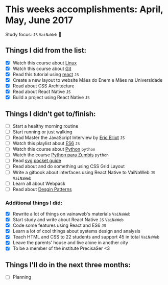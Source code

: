 # This weeks accomplishments: April, May, June 2017

Study focus: `JS` `VaiNaWeb` :rocket:

## Things I did from the list:

- [x] Watch this course about [Linux](https://www.udemy.com/curso-linux-comandos-terminal)
- [x] Watch this course about [Git](http://willianjusten.teachable.com/p/git-e-github-para-iniciantes)
- [x] Read this tutorial using [react](http://codepen.io/anuragasaurus/post/react-basics-making-a-markdown-parser) `JS`
- [x] Create a new layout to website Mães do Enem e Mães na Universidade  
- [x] Read about CSS Architecture
- [x] Read about React Native `JS`
- [x] Build a project using React Native `JS`

## Things I didn't get to/finish:

- [ ] Start a healthy morning routine
- [ ] Start running or just walking
- [ ] Read Master the JavaScript Interview by [Eric Elliot](https://medium.com/@_ericelliott/latest) `JS`
- [ ] Watch this playlist about [ES6](https://www.youtube.com/watch?v=LTbnmiXWs2k&list=PL57atfCFqj2h5fpdZD-doGEIs0NZxeJTX) `JS`
- [ ] Watch this course about [Python](https://www.udemy.com/python-iniciantes/)  `python`
- [ ] Watch the course [Python para Zumbis](https://www.pycursos.com/python-para-zumbis/)  `python`
- [ ] Read [svg pocket guide](http://svgpocketguide.com/book/)
- [ ] Read about and do something using CSS Grid Layout
- [ ] Write a gitbook about interfaces using React Native to VaiNaWeb `JS` `VaiNaWeb`
- [ ] Learn all about Webpack
- [ ] Read about [Desgin Patterns](https://github.com/khaosdoctor/design-patterns-for-humans)

### Additional things I did:

- [x] Rewrite a lot of things on vainaweb's materials `VaiNaWeb`
- [x] Start study and write about React Native `JS` `VaiNaWeb`
- [x] Code some features using React and ES6 `JS`
- [x] Learn a lot of cool things about systems design and analysis
- [x] Teach HTML and CSS to 22 students and support 45 in total `VaiNaWeb`
- [x] Leave the parents' house and live alone in another city
- [x] To be a member of the institute PrecisaSer <3

## Things I'll do in the next three months:

- [ ] Planning
